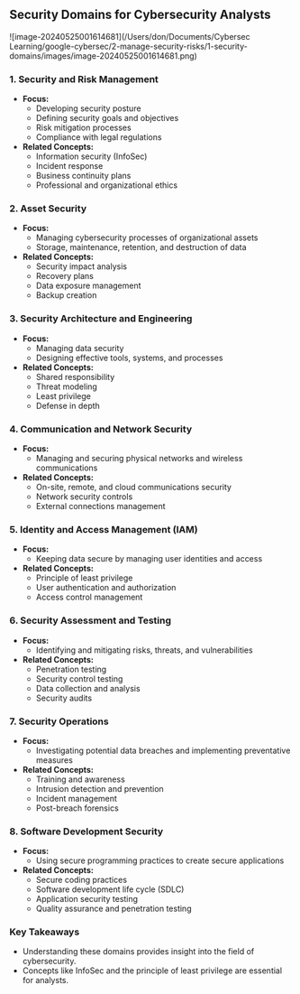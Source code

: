 ## Security Domains for Cybersecurity Analysts

![image-20240525001614681](/Users/don/Documents/Cybersec Learning/google-cybersec/2-manage-security-risks/1-security-domains/images/image-20240525001614681.png)

### 1. Security and Risk Management
- **Focus:**
  - Developing security posture
  - Defining security goals and objectives
  - Risk mitigation processes
  - Compliance with legal regulations
- **Related Concepts:**
  - Information security (InfoSec)
  - Incident response
  - Business continuity plans
  - Professional and organizational ethics

### 2. Asset Security
- **Focus:**
  - Managing cybersecurity processes of organizational assets
  - Storage, maintenance, retention, and destruction of data
- **Related Concepts:**
  - Security impact analysis
  - Recovery plans
  - Data exposure management
  - Backup creation

### 3. Security Architecture and Engineering
- **Focus:**
  - Managing data security
  - Designing effective tools, systems, and processes
- **Related Concepts:**
  - Shared responsibility
  - Threat modeling
  - Least privilege
  - Defense in depth

### 4. Communication and Network Security
- **Focus:**
  - Managing and securing physical networks and wireless communications
- **Related Concepts:**
  - On-site, remote, and cloud communications security
  - Network security controls
  - External connections management

### 5. Identity and Access Management (IAM)
- **Focus:**
  - Keeping data secure by managing user identities and access
- **Related Concepts:**
  - Principle of least privilege
  - User authentication and authorization
  - Access control management

### 6. Security Assessment and Testing
- **Focus:**
  - Identifying and mitigating risks, threats, and vulnerabilities
- **Related Concepts:**
  - Penetration testing
  - Security control testing
  - Data collection and analysis
  - Security audits

### 7. Security Operations
- **Focus:**
  - Investigating potential data breaches and implementing preventative measures
- **Related Concepts:**
  - Training and awareness
  - Intrusion detection and prevention
  - Incident management
  - Post-breach forensics

### 8. Software Development Security
- **Focus:**
  - Using secure programming practices to create secure applications
- **Related Concepts:**
  - Secure coding practices
  - Software development life cycle (SDLC)
  - Application security testing
  - Quality assurance and penetration testing

### Key Takeaways
- Understanding these domains provides insight into the field of cybersecurity.
- Concepts like InfoSec and the principle of least privilege are essential for analysts.